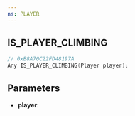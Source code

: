 ```yaml
---
ns: PLAYER
---
```

## IS_PLAYER_CLIMBING

```c
// 0xB8A70C22FD48197A
Any IS_PLAYER_CLIMBING(Player player);
```

## Parameters
* **player**:
